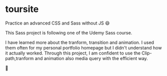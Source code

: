 # toursite

Practice an advanced CSS and Sass
without JS :smile:

This Sass project is following one of the Udemy Sass course.

I have learned more about the tranform, transition and animation.
I used them often for my personal portfolio homepage but I didn't understand how it actually worked.
Through this project, I am confident to use the Clip-path,tranform and animation also media query with the efficient way.

:dog:
